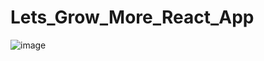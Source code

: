 # Lets_Grow_More_React_App
![image](https://github.com/Ckgupta1234/Lets_Grow_More_React_App/assets/129585041/54120748-e8ad-4ee6-b497-6626a8fec1b7)
